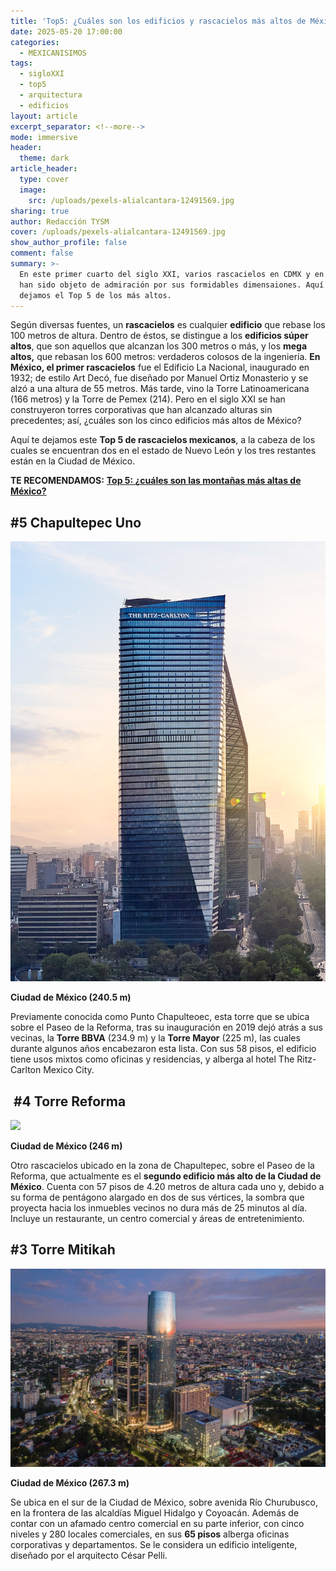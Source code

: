 ```yaml
---
title: 'Top5: ¿Cuáles son los edificios y rascacielos más altos de México?'
date: 2025-05-20 17:00:00
categories:
  - MEXICANISIMOS
tags:
  - sigloXXI
  - top5
  - arquitectura
  - edificios
layout: article
excerpt_separator: <!--more-->
mode: immersive
header:
  theme: dark
article_header:
  type: cover
  image:
    src: /uploads/pexels-alialcantara-12491569.jpg
sharing: true
author: Redacción TYSM
cover: /uploads/pexels-alialcantara-12491569.jpg
show_author_profile: false
comment: false
summary: >-
  En este primer cuarto del siglo XXI, varios rascacielos en CDMX y en Monterrey
  han sido objeto de admiración por sus formidables dimensaiones. Aquí te
  dejamos el Top 5 de los más altos.
---
```

Según diversas fuentes, un **rascacielos** es cualquier **edificio** que rebase los 100 metros de altura. Dentro de éstos, se distingue a los **edificios súper altos**, que son aquellos que alcanzan los 300 metros o más, y los **mega altos,** que rebasan los 600 metros: verdaderos colosos de la ingeniería. **En México, el primer rascacielos** fue el Edificio La Nacional, inaugurado en 1932; de estilo Art Decó, fue diseñado por Manuel Ortiz Monasterio y se alzó a una altura de 55 metros. Más tarde, vino la Torre Latinoamericana (166 metros) y la Torre de Pemex (214). Pero en el siglo XXI se han construyeron torres corporativas que han alcanzado alturas sin precedentes; así, ¿cuáles son los cinco edificios más altos de México?

Aquí te dejamos este **Top 5 de rascacielos mexicanos**, a la cabeza de los cuales se encuentran dos en el estado de Nuevo León y los tres restantes están en la Ciudad de México.

**TE RECOMENDAMOS:** [**Top 5: ¿cuáles son las montañas más altas de México?**](https://blog.tonoysumariachi.com/mexicanisimos/2022/07/26/top-5-las-montanas-mas-altas-de-mexico.html)

## \#5 Chapultepec Uno

![](/uploads/bovis-chapultepec-uno-cdmx-reforma.png)

**Ciudad de México (240.5 m)**

Previamente conocida como Punto Chapulteoec, esta torre que se ubica sobre el Paseo de la Reforma, tras su inauguración en 2019 dejó atrás a sus vecinas, la **Torre BBVA** (234.9 m) y la **Torre Mayor** (225 m), las cuales durante algunos años encabezaron esta lista. Con sus 58 pisos, el edificio tiene usos mixtos como oficinas y residencias, y alberga al hotel The Ritz-Carlton Mexico City.

## &nbsp;#4 Torre Reforma

![](https://upload.wikimedia.org/wikipedia/commons/thumb/d/d6/Torre_Reforma1707.jpg/500px-Torre_Reforma1707.jpg)

**Ciudad de México (246 m)**

Otro rascacielos ubicado en la zona de Chapultepec, sobre el Paseo de la Reforma, que actualmente es el **segundo edificio más alto de la Ciudad de México**. Cuenta con 57 pisos de 4.20 metros de altura cada uno y, debido a su forma de pentágono alargado en dos de sus vértices, la sombra que proyecta hacia los inmuebles vecinos no dura más de 25 minutos al día. Incluye un restaurante, un centro comercial y áreas de entretenimiento.

## \#3 Torre Mitikah

![](/uploads/mitikah.jpg)

**Ciudad de México (267.3 m)**

Se ubica en el sur de la Ciudad de México, sobre avenida Río Churubusco, en la frontera de las alcaldías Miguel Hidalgo y Coyoacán. Además de contar con un afamado centro comercial en su parte inferior, con cinco niveles y 280 locales comerciales, en sus **65 pisos** alberga oficinas corporativas y departamentos. Se le considera un edificio inteligente, diseñado por el arquitecto César Pelli.

&nbsp;

&nbsp;

&nbsp;